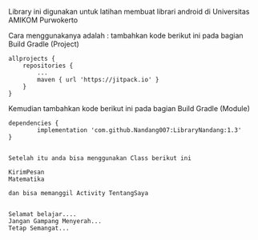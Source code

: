 Library ini digunakan untuk latihan membuat librari android di Universitas AMIKOM Purwokerto

Cara menggunakanya adalah : 
tambahkan kode berikut ini pada bagian Build Gradle (Project)

	allprojects {
		repositories {
			...
			maven { url 'https://jitpack.io' }
		}
	}
  
  Kemudian tambahkan kode berikut ini pada bagian Build Gradle (Module)
  
	dependencies {
	        implementation 'com.github.Nandang007:LibraryNandang:1.3'
	}
    
    
    Setelah itu anda bisa menggunakan Class berikut ini    
    
    KirimPesan
    Matematika
    
    dan bisa memanggil Activity TentangSaya
    
    
    Selamat belajar....
    Jangan Gampang Menyerah...
    Tetap Semangat...
    


